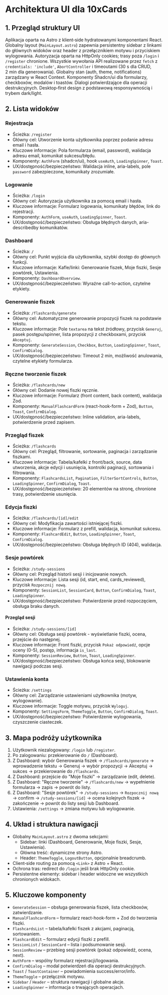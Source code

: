 # Architektura UI dla 10xCards

## 1. Przegląd struktury UI

Aplikacja oparta na Astro z klient‑side hydratowanymi komponentami React. Globalny layout (`MainLayout.astro`) zapewnia persistentny sidebar z linkami do głównych widoków oraz header z przełącznikiem motywu i przyciskiem wylogowania. Autoryzacja oparta na HttpOnly cookies; trasy poza `/login` i `/register` chronione. Wszystkie wywołania API realizowane przez `fetch` z `credentials: 'include'`, `AbortController` i timeoutami (30 s dla CRUD, 2 min dla generowania). Globalny stan (auth, theme, notifications) zarządzany w React Context. Komponenty Shadcn/ui dla formularzy, checkboxów, modalów i toastów. Dialogi potwierdzające dla operacji destrukcyjnych. Desktop‑first design z podstawową responsywnością i trybem dark/light.

## 2. Lista widoków

### Rejestracja

- Ścieżka: `/register`
- Główny cel: Utworzenie konta użytkownika poprzez podanie adresu email i hasła.
- Kluczowe informacje: Pola formularza (email, password), walidacja adresu email, komunikat sukcesu/błędu.
- Komponenty: `AuthForm` (shadcn/ui), hook `useAuth`, `LoadingSpinner`, `Toast`.
- UX/dostępność/bezpieczeństwo: Walidacja inline, aria-labels, pole `password` zabezpieczone, komunikaty zrozumiałe.

### Logowanie

- Ścieżka: `/login`
- Główny cel: Autoryzacja użytkownika za pomocą email i hasła.
- Kluczowe informacje: Formularz logowania, komunikaty błędów, link do rejestracji.
- Komponenty: `AuthForm`, `useAuth`, `LoadingSpinner`, `Toast`.
- UX/dostępność/bezpieczeństwo: Obsługa błędnych danych, aria-describedby komunikatów.

### Dashboard

- Ścieżka: `/`
- Główny cel: Punkt wyjścia dla użytkownika, szybki dostęp do głównych funkcji.
- Kluczowe informacje: Kafle/linki: Generowanie fiszek, Moje fiszki, Sesje powtórek, Ustawienia.
- Komponenty: `DashboardOverview`.
- UX/dostępność/bezpieczeństwo: Wyraźne call-to-action, czytelne etykiety.

### Generowanie fiszek

- Ścieżka: `/flashcards/generate`
- Główny cel: Automatyczne generowanie propozycji fiszek na podstawie tekstu.
- Kluczowe informacje: Pole `textarea` na tekst źródłowy, przycisk `Generuj`, pasek postępu/spinner, lista propozycji z checkboxami, przycisk `Akceptuj`.
- Komponenty: `GenerateSession`, `Checkbox`, `Button`, `LoadingSpinner`, `Toast`, `ConfirmDialog`.
- UX/dostępność/bezpieczeństwo: Timeout 2 min, możliwość anulowania, czytelne etykiety formularza.

### Ręczne tworzenie fiszek

- Ścieżka: `/flashcards/new`
- Główny cel: Dodanie nowej fiszki ręcznie.
- Kluczowe informacje: Formularz (front content, back content), walidacja Zod.
- Komponenty: `ManualFlashcardForm` (react-hook-form + Zod), `Button`, `Toast`, `ConfirmDialog`.
- UX/dostępność/bezpieczeństwo: Inline validation, aria-labels, potwierdzenie przed zapisem.

### Przegląd fiszek

- Ścieżka: `/flashcards`
- Główny cel: Przegląd, filtrowanie, sortowanie, paginacja i zarządzanie fiszkami.
- Kluczowe informacje: Tabela/kafelki z front/back, source, data utworzenia, akcje edycji i usunięcia, kontrolki paginacji, sortowania i filtrowania.
- Komponenty: `FlashcardsList`, `Pagination`, `FilterSortControls`, `Button`, `LoadingSpinner`, `ConfirmDialog`, `Toast`.
- UX/dostępność/bezpieczeństwo: 20 elementów na stronę, chronione trasy, potwierdzenie usunięcia.

### Edycja fiszki

- Ścieżka: `/flashcards/[id]/edit`
- Główny cel: Modyfikacja zawartości istniejącej fiszki.
- Kluczowe informacje: Formularz z prefill, walidacja, komunikat sukcesu.
- Komponenty: `FlashcardEdit`, `Button`, `LoadingSpinner`, `Toast`, `ConfirmDialog`.
- UX/dostępność/bezpieczeństwo: Obsługa błędnych ID (404), walidacja.

### Sesje powtórek

- Ścieżka: `/study-sessions`
- Główny cel: Przegląd historii sesji i inicjowanie nowych.
- Kluczowe informacje: Lista sesji (id, start, end, cards_reviewed), przycisk `Rozpocznij nową`.
- Komponenty: `SessionList`, `SessionCard`, `Button`, `ConfirmDialog`, `Toast`, `LoadingSpinner`.
- UX/dostępność/bezpieczeństwo: Potwierdzenie przed rozpoczęciem, obsługa braku danych.

#### Przegląd sesji

- Ścieżka: `/study-sessions/[id]`
- Główny cel: Obsługa sesji powtórek - wyświetlanie fiszki, ocena, przejście do następnej.
- Kluczowe informacje: Front fiszki, przycisk `Pokaż odpowiedź`, opcje oceny (0-5), postęp, informacja `is_last`.
- Komponenty: `SessionReview`, `Button`, `Toast`, `LoadingSpinner`.
- UX/dostępność/bezpieczeństwo: Obsługa końca sesji, blokowanie nawigacji podczas sesji.

### Ustawienia konta

- Ścieżka: `/settings`
- Główny cel: Zarządzanie ustawieniami użytkownika (motyw, wylogowanie).
- Kluczowe informacje: Toggle motywu, przycisk `Wyloguj`.
- Komponenty: `SettingsForm`, `ThemeToggle`, `Button`, `ConfirmDialog`, `Toast`.
- UX/dostępność/bezpieczeństwo: Potwierdzenie wylogowania, czyszczenie ciasteczek.

## 3. Mapa podróży użytkownika

1. Użytkownik niezalogowany: `/login` lub `/register`.
2. Po zalogowaniu: przekierowanie do `/` (Dashboard).
3. Z Dashboard: wybór Generowania fiszek → `/flashcards/generate` → wprowadzenie tekstu → Generuj → wybór propozycji → Akceptuj → sukces → przekierowanie do `/flashcards`.
4. Z Dashboard: przejście do "Moje fiszki" → zarządzanie (edit, delete).
5. Z Dashboard: "Ręczne tworzenie" → `/flashcards/new` → wypełnienie formularza → zapis → powrót do listy.
6. Z Dashboard: "Sesje powtórek" → `/study-sessions` → `Rozpocznij nową` → confirm → `/study-sessions/[id]` → ocena kolejnych fiszek → zakończenie → powrót do listy sesji lub Dashboard.
7. Ustawienia: `/settings` → zmiana motywu lub wylogowanie.

## 4. Układ i struktura nawigacji

- Globalny `MainLayout.astro` z dwoma sekcjami:
  - Sidebar: linki (Dashboard, Generowanie, Moje fiszki, Sesje, Ustawienia).
  - Główna treść: dynamiczne strony Astro.
  - Header: `ThemeToggle`, `LogoutButton`, opcjonalnie breadcrumb.
- Client‑side routing za pomocą `<Link>` z Astro + React.
- Ochrona tras: redirect do `/login` jeśli brak HttpOnly cookie.
- Persistentne elementy: sidebar i header widoczne we wszystkich chronionych widokach.

## 5. Kluczowe komponenty

- `GenerateSession` – obsługa generowania fiszek, lista checkboxów, zatwierdzanie.
- `ManualFlashcardForm` – formularz react-hook-form + Zod do tworzenia fiszki.
- `FlashcardsList` – tabela/kafelki fiszek z akcjami, paginacją, sortowaniem.
- `FlashcardEdit` – formularz edycji fiszki z prefill.
- `SessionList` / `SessionCard` – lista i podsumowanie sesji.
- `SessionReview` – przebieg sesji powtórek (pokaż odpowiedź, ocena, next).
- `AuthForm` – wspólny formularz rejestracji/logowania.
- `ConfirmDialog` – modal potwierdzeń dla operacji destrukcyjnych.
- `Toast` / `ToastContainer` – powiadomienia success/error/info.
- `ThemeToggle` – przełącznik motywu.
- `Sidebar` / `Header` – struktura nawigacji i globalne akcje.
- `LoadingSpinner` – informacja o trwających operacjach.
